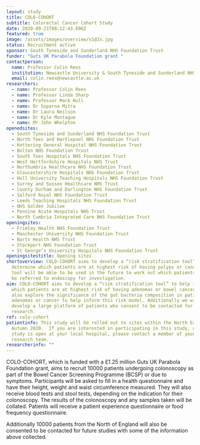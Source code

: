 ```yaml
---
layout: study
title: COLO-COHORT
subtitle: Colorectal Cancer Cohort Study
date: 2020-09-21T08:12:43.696Z
featured: true
image: /assets/images/overview/v1@2x.jpg
status: Recruitment active
sponsor: South Tyneside and Sunderland NHS Foundation Trust
funder: "Guts UK Parabola Foundation grant "
contactperson:
  name: Professor Colin Rees
  institution: Newcastle University & South Tyneside and Sunderland NHS Trust
  email: colin.rees@newcastle.ac.uk
researchers:
  - name: Professor Colin Rees
  - name: Professor Linda Sharp
  - name: Professor Mark Hull
  - name: Dr Suparna Mitra
  - name: Dr Laura Neilson
  - name: Dr Kyle Montague
  - name: Mr John Whelpton
openedsites:
  - South Tyneside and Sunderland NHS Foundation Trust
  - North Tees and Hartlepool NHS Foundation Trust
  - Kettering General Hospital NHS Foundation Trust
  - Bolton NHS Foundation Trust
  - South Tees Hospitals NHS Foundation Trust
  - West Hertfordshire Hospitals NHS Trust
  - Northumbria Healthcare NHS Foundation Trust
  - Gloucestershire Hospitals NHS Foundation Trust
  - Hull University Teaching Hospitals NHS Foundation Trust
  - Surrey and Sussex Healthcare NHS Trust
  - County Durham and Darlington NHS Foundation Trust
  - Salford Royal NHS Foundation Trust
  - Leeds Teaching Hospitals NHS Foundation Trust
  - NHS Golden Jubilee
  - Pennine Acute Hospitals NHS Trust
  - North Cumbria Integrated Care NHS Foundation Trust
openingsites:
  - Frimley Health NHS Foundation Trust
  - Manchester University NHS Foundation Trust
  - Barts Health NHS Trust
  - Stockport NHS Foundation Trust
  - St George’s University Hospitals NHS Foundation Trust
openingsitestitle: Opening sites
shortoverview: COLO-COHORT aims to develop a “risk stratification tool” to help
  determine which patients are at highest risk of having polyps or cancer; this
  tool will be able to be used in the future to work out which patients need to
  be referred to endoscopy for investigation.
aim: COLO-COHORT aims to develop a “risk stratification tool” to help identify
  which patients are at highest risk of having adenomas or bowel cancer. We will
  also explore the significance of the gut bacteria composition in patients with
  adenomas or cancer to help inform this risk model. Additionally we will
  develop a large platform of patients who consent to be contacted for future
  research.
ref: colo-cohort
patientinfo: This study will be rolled out to sites within the North East by
  Autumn 2020.  If you are interested in participating in this study, and if the
  study is open at your local hospital, please contact a member of your local
  research team.
researcherinfo: ""
---
```

COLO-COHORT, which is funded with a £1.25 million Guts UK Parabola Foundation grant, aims to recruit 10000 patients undergoing colonoscopy as part of ​the Bowel Cancer Screening Programme (BCSP​) or due to symptoms. Participants will be asked to fill in a health questionnaire and have their height, weight and waist circumference measured. They will also receive blood tests and stool tests, depending on the indication for their colonoscopy. The results of the colonoscopy and any samples taken will be collated. Patients will receive a patient experience questionnaire or food frequency questionnaire. 

<!-- !\\\\[Sample photo](/assets/images/studies/samples2.jpg)
  -->

Additionally 10000 patients from the North of England will also be consented to be contacted for future studies with some of the information above collected.
